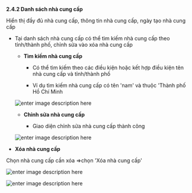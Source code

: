 


**2.4.2	Danh sách nhà cung cấp**

Hiển thị đầy đủ nhà cung cấp, thông tin nhà cung cấp, ngày tạo nhà cung cấp

- Tại danh sách nhà cung cấp có thể tìm kiếm nhà cung cấp theo tỉnh/thành phố, chỉnh sửa vào xóa nhà cung cấp

  + **Tìm kiếm nhà cung cấp**
  
    - Có thể tìm kiếm theo các điều kiện hoặc kết hợp điều kiện tên nhà cung cấp và tỉnh/thành phố
    
    -  Ví dụ tìm kiếm nhà cung cấp có tên 'nam' và thuộc 'Thành phố Hồ Chí Minh
     
  ![enter image description here](https://static8.muarecdn.com/original/muare/images/2021/04/08/5908306_screenshot-105.png)

  + **Chỉnh sửa nhà cung cấp**

     - Giao diện chỉnh sửa nhà cung cấp thành công
     
   ![enter image description here](https://static8.muarecdn.com/original/muare/images/2021/04/08/5908307_screenshot-106.png)
     
+ **Xóa nhà cung cấp**

Chọn nhà cung cấp cần xóa =>chọn  'Xóa nhà cung cấp'

![enter image description here](https://static8.muarecdn.com/original/muare/images/2021/04/08/5908308_screenshot-107.png)

![enter image description here](https://static8.muarecdn.com/original/muare/images/2021/04/08/5908309_screenshot-108.png)




